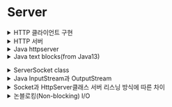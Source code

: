 # Server

<details><summary>HTTP 클라이언트 구현</summary>

-CONNECT</br>
호스트는 IP 주소 또는 도메인 이름을 사용할 수 있다. <br />
도메인의 경우 DNS를 활용하기 때문에 제대로 하려면 복잡해질 수 있지만, 알아서 처리해 준다.<br />
HTTP의 기본 포트 번호는 80.</br>
IP 주소와 포트 번호만 알면, 서버에 접속할 수 있다.</br>
Socket socket = new Socket(host, port);</br>

### REQUEST</br>

요청 메시지를 만들고, TCP로 전송하면 된다.</br>

```
String message = """
	GET / HTTP/1.1
	Host: example.com

	""";
```

또는

```
String message = "" +
	"GET / HTTP/1.1\n" +
	"Host: example.com\n" +
	"\n";
```

소켓에서 Output Stream을 얻어서 쓸 수 있다.</br>
그러나 Byte변환없이 문자열을 바로 전송하고 싶다면 Writer(OutputStreamWriter)를 쓴다(추천).</br>
⚠️ 내부적으로 버퍼가 있기 때문에 flush를 잊지 않아야 한다.

### RESPONSE</br>

소켓에서 Input Stream을 얻어서 쓸 수 있다.</br>
Byte 배열을 준비하고, 여기로 데이터를 읽어온다.</br>
응답 데이터가 우리가 준비한 배열보다 클 수도 있는데, 이 경우엔 반복해서 여러 번 읽는 작업이 필요하다. </br>
이 경우엔 우리가 준비한 배열이 Chunk(한번에 처리하는 단위)가 된다.

```
InputStream inputStream = socket.getInputStream();
byte[] bytes = new byte[1_000_000];
int size = inputStream.read(bytes);
```

System.out.println(text);
실제 데이터 크기만큼 Byte 배열을 자르고, 문자열로 변환해 출력한다.

```
byte[] data = Arrays.copyOf(bytes, size);
String text = new String(data);
```

요청과 마찬가지로 Reader(InputStreamReader)를 쓰면 훨씬 편하다(추천).

```
InputStreamReader reader = new InputStreamReader(socket.getInputStream());

CharBuffer charBuffer = CharBuffer.allocate(1_000_000);

reader.read(charBuffer);

charBuffer.flip();

System.out.println(charBuffer.toString());
```

-CLOSE

```
socket.close();
```

Socket은 Closeable이기 때문에 try-with-resources를 써도 된다.

```
try (Socket socket = new Socket(host, port)) {
	// Request
	// Response
}
```

</details>
<details><summary>HTTP 서버</summary>

```
int port = 8080;

//Java에서는 ServerSocket이라는 별도의 클래스를 사용한다 (Socket을 상속한 게 아니라, 완전히 구별된다는 점에 주의).
ServerSocket listener = new ServerSocket(port); 

//클라이언트의 접속을 기다린다. 클라이언트가 접속하면 통신용 소켓을 따로 만들어서 돌려준다.
/*
I/O에서 이렇게 기다리는 걸 Blocking이라고 한다. 
파일 읽기, 쓰기 등도 모두 Blocking 동작이지만, TCP 통신에서는 네트워크 상태 같은 요인에 의해 크게 지연될 수 있고,
accept처럼 상대방의 요청이 없으면 영원히 기다리는 일이 벌어질 수 있다. 
멀티스레드나 비동기, 이벤트 기반 처리 등이 필요한 이유다.
*/
Socket socket = listener.accept();

```

⚠️ 마지막 줄에 Newline(\n)을 넣는 걸 잊지 말자.</br>
제대로 하려면 Content-Type과 Content-Length를 더해주는 게 좋다.</br>
⚠️ Content-Length로 정확한 크기를 알 수 있기 때문에 마지막 줄에 Newline(\n)을 넣지 않아도 된다.

```java
String body="Hello, world!";
        byte[]bytes=body.getBytes();
        String message=""+
        "HTTP/1.1 200 OK\n"+
        "Content-Type: text/html; charset=UTF-8\n"+
        "Content-Length: "+bytes.length+"\n"+
        "\n"+
        body;
```

</details>

<details><summary> Java httpserver</summary>

- [Module jdk.httpserver](https://docs.oracle.com/en/java/javase/17/docs/api/jdk.httpserver/module-summary.html)
- [Package com.sun.net.httpserver](https://docs.oracle.com/en/java/javase/17/docs/api/jdk.httpserver/com/sun/net/httpserver/package-summary.html)
- [Non-blocking_I/O_(Java)](https://en.wikipedia.org/wiki/Non-blocking_I/O_(Java))

내부적으로 NIO를 사용하는 고수준 HTTP 서버 API.

```java
//서버 객체 준비
InetSocketAddress address=new InetSocketAddress(8080);
        int backlog=0;
        HttpServer httpServer=HttpServer.create(address,backlog);
//URL(정확히는 path)에 핸들러 지정
        httpServer.createContext("/",(exchange)->{
        // TODO
        });
//Listen
        httpServer.start();
```

### Request

```java
String method=exchange.getRequestMethod();
        System.out.println(method);

        URI uri=exchange.getRequestURI();
        String path=uri.getPath();
        System.out.println(path);

        Headers headers=exchange.getRequestHeaders();
        for(String key:headers.keySet()){
        System.out.println(key+": "+headers.get(key));
        }

        InputStream inputStream=exchange.getRequestBody();
        String body=new String(inputStream.readAllBytes());
        System.out.println(body);
```

### Response

```java
String body="Hello, world!";
        byte[]bytes=body.getBytes();
        exchange.sendResponseHeaders(200,bytes.length);
        OutputStream outputStream=exchange.getResponseBody();
        outputStream.write(bytes);
        outputStream.flush();
```

</details>
<details><summary>Java text blocks(from Java13)</summary>여러 줄 문자열: Text blocks를 사용하면 여러 줄에 걸쳐 긴 문자열을 만들 수 있으며, 줄 바꿈 문자와 공백을 직접 지정할 필요가 없습니다.

줄 바꿈 및 들여쓰기: Text blocks 내에서 줄 바꿈과 들여쓰기는 그대로 유지되므로 가독성이 향상됩니다.

문자열 보간: Text blocks 내에서 ${변수}를 사용하여 문자열 보간(변수 삽입)이 가능합니다.</details>
<details><summary>ServerSocket class</summary>

ServerSocket은 Java에서 서버 측 네트워크 프로그래밍을 구현하는 데 사용되는 클래스입니다.</br>
ServerSocket 클래스는 서버 측에서 사용됩니다. ServerSocket은 클라이언트의 연결을 수락하면 새로운 Socket 객체를 반환합니다. 이 Socket을 사용하여 클라이언트와의 데이터 통신을
처리합니다.</br>
ServerSocket은 클라이언트로부터의 연결 요청을 수락하고, 클라이언트와의 통신을 위한 소켓 연결을 생성하는 데 사용됩니다.</br>
ServerSocket 클래스는 Socket 클래스를 직접 상속하지 않으며, 서로 상속 관계에 있지 않습니다


</details>
<details>
<summary>Java InputStream과 OutputStream </summary> 
InputStream과 OutputStream은 Java에서 바이트 기반의 입출력 작업을 수행하기 위한 중요한 추상 클래스입니다. 이러한 클래스는 입출력 스트림을 다룰 때 사용되며, 파일, 네트워크 연결, 메모리
버퍼 등 다양한 데이터 소스 및 대상과 상호작용하는 데 사용됩니다.<br>
 Java의 입출력 작업에서 중요한 역할을 하며, 데이터의 읽기와 쓰기, 버퍼링, 바이트 배열, 문자 인코딩 등을 처리하는 데 유용합니다. 

- InputStream은 바이트 단위로 데이터를 읽어오는 데 사용되는 추상 클래스입니다.
  주로 파일, 네트워크 연결, 시스템 입력 스트림 등에서 데이터를 읽을 때 사용됩니다.
- InputStream의 주요 메서드 중 일부는 read()로 시작하며, 이를 사용하여 데이터를 읽고 반환합니다. 예를 들어, read() 메서드를 사용하여 파일에서 한 바이트씩 데이터를 읽을 수 있습니다

```java
InputStream inputStream=new FileInputStream("파일경로");
        int data=inputStream.read();

``` 

- OutputStream은 바이트 단위로 데이터를 쓰는 데 사용되는 추상 클래스입니다.
  주로 파일, 네트워크 연결, 시스템 출력 스트림 등에 데이터를 쓸 때 사용됩니다.
- OutputStream의 주요 메서드 중 일부는 write()로 시작하며, 이를 사용하여 데이터를 쓰고 저장합니다. 예를 들어, write() 메서드를 사용하여 파일에 바이트 데이터를 쓸 수 있습니다.

</details>
<details><summary>Socket과 HttpServer클래스 서버 리스닝 방식에 따른 차이</summary>

Socket을 사용하는 방식은 저수준의 제어와 다양한 프로토콜을 지원하므로 유연성이 높지만 복잡하며,<br>
HttpServer 클래스를 사용하는 방식은 HTTP 기반의 웹 서버를 빠르게 구현하는 데 유용하지만 HTTP에 한정된다는 제약이 있습니다.<br>
선택은 프로젝트의 요구사항 및 개발자의 선호에 따라 달라질 것입니다.

Socket을 이용한 서버 리스닝 방식:

- 장점:

1. 간단한 구현: HttpServer 클래스를 사용하면 HTTP 프로토콜을 기반으로 한 웹 서버를 간단하게 구현할 수 있습니다.

2. 빠른 시작: HttpServer를 사용하면 웹 서버를 빠르게 시작하고 기본적인 웹 애플리케이션을 만들 수 있습니다.

3. HTTP 관련 기능 지원: HttpServer는 HTTP 메서드 및 헤더를 처리하기 위한 다양한 클래스 및 메서드를 지원합니다.

- 단점:

1. HTTP 프로토콜에 한정: HttpServer는 HTTP 프로토콜에 특화되어 있으며 다른 프로토콜을 처리하기 어렵습니다.

2. 제한된 커스터마이징: HttpServer를 사용하면 빠르게 웹 서버를 구축할 수 있지만, 기본적으로 제공되는 기능에 한정됩니다. 고급 기능을 구현하려면 추가적인 개발 및 확장이 필요할 수 있습니다.

HttpServer 클래스를 이용한 서버 리스닝 방식:

- 장점:

1. 유연성: Socket을 이용하는 서버는 TCP나 UDP 소켓을 직접 다루므로 프로토콜과 연결 관리를 완전히 제어할 수 있습니다. 이것은 다양한 응용 프로그램에 유용합니다.

2. 다양한 프로토콜: Socket을 사용하면 다양한 프로토콜을 지원할 수 있으며, 사용자 정의 프로토콜을 쉽게 구현할 수 있습니다.

- 단점:

1. 저수준 작업: Socket을 사용하는 방식은 상대적으로 저수준 작업이 필요하므로 개발과 유지 관리가 복잡할 수 있습니다.

2. 스레드 관리: 동시 다중 연결을 처리하려면 스레드 또는 다중 프로세스를 사용해야 하며, 이로 인해 스레드 관리 및 동기화 문제가 발생할 수 있습니다

</details>
<details><summary>논블로킹(Non-blocking) I/O</summary>

Java의 HttpServer 클래스는 논블로킹(Non-blocking) I/O를 사용하여 HTTP 요청을 처리하는 데 효과적으로 설계된 클래스입니다.<br> 논블로킹 I/O는 다음과 같은 특징을 가지며, 이
클래스를 통해 HTTP 서버를 만들 때 이점을 제공합니다:

- 비차단적인 처리: 논블로킹 I/O는 I/O 작업이 블로킹하지 않고 비차단적으로 처리됩니다. 이는 I/O 작업을 기다리는 동안 CPU가 다른 작업을 수행할 수 있도록 합니다. 따라서 다수의 연결을 동시에 처리하고
  동시성을 확보할 수 있습니다.
- 스레드 효율성: 논블로킹 I/O를 사용하면 모든 연결에 대해 개별 스레드를 생성하지 않아도 됩니다. 이로써 스레드의 생성 및 관리에 따른 오버헤드를 감소시킬 수 있으며, 메모리 사용을 줄일 수 있습니다.
- 이벤트 주도 아키텍처: 논블로킹 I/O 서버는 이벤트 주도 아키텍처를 사용합니다. 이는 이벤트(예: HTTP 요청 도착)가 발생할 때 적절한 핸들러(콜백 함수)가 호출되어 처리를 수행하게 됩니다. 이벤트 주도
  아키텍처는 복잡한 상태 관리를 필요로 하지 않으며, 비동기 처리를 가능하게 합니다.
- 선택기(Selector) 사용: Java의 HttpServer는 주로 Selector 클래스와 함께 사용됩니다. Selector를 사용하면 다중 I/O 채널을 모니터링하고, 이벤트가 발생한 채널에만 작업을 수행할
  수 있습니다. 이를 통해 논블로킹 I/O를 효율적으로 구현할 수 있습니다.

HttpServer 클래스를 사용하면 이러한 논블로킹 I/O 원칙을 기반으로 간단하게 HTTP 서버를 작성할 수 있습니다. 이는 높은 동시성을 가진 웹 애플리케이션을 만드는 데 유용하며, 블로킹 I/O를 사용하는
전통적인 웹 서버보다 성능과 확장성이 더 뛰어날 수 있습니다.

</details>